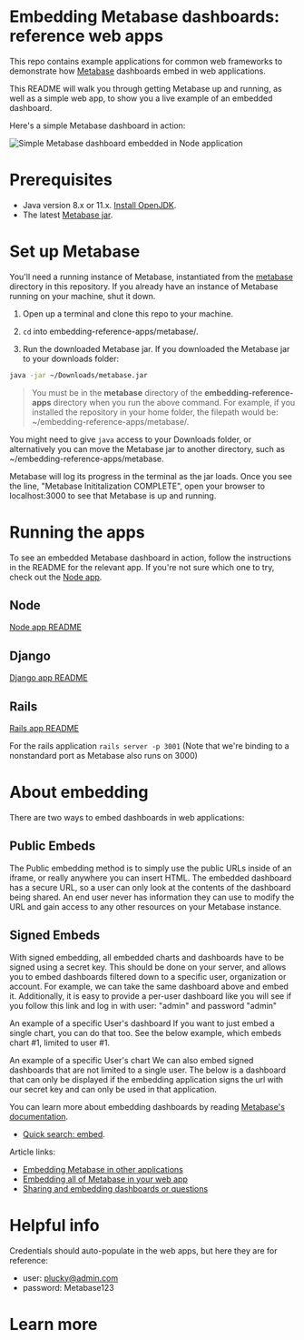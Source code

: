 # Embedding Metabase dashboards: reference web apps
This repo contains example applications for common web frameworks to demonstrate how [Metabase](https://www.metabase.com/) dashboards embed in web applications.

This README will walk you through getting Metabase up and running, as well as a simple web app, to show you a live example of an embedded dashboard.

Here's a simple Metabase dashboard in action:

![Simple Metabase dashboard embedded in Node application](/static/img/metabase_node_embed.gif)

# Prerequisites
- Java version 8.x or 11.x. [Install OpenJDK](https://openjdk.java.net/install/).
- The latest [Metabase jar](https://www.metabase.com/start/jar.html).

# Set up Metabase
You'll need a running instance of Metabase, instantiated from the [metabase](/metabase) directory in this repository. If you already have an instance of Metabase running on your machine, shut it down.

1. Open up a terminal and clone this repo to your machine.

2. `cd` into embedding-reference-apps/metabase/.

3. Run the downloaded Metabase jar. If you downloaded the Metabase jar to your downloads folder:

```bash
java -jar ~/Downloads/metabase.jar
```
> You must be in the **metabase** directory of the **embedding-reference-apps** directory when you run the above command. For example, if you installed the repository in your home folder, the filepath would be: ~/embedding-reference-apps/metabase/.

You might need to give `java` access to your Downloads folder, or alternatively you can move the Metabase jar to another directory, such as ~/embedding-reference-apps/metabase.

Metabase will log its progress in the terminal as the jar loads. Once you see the line, "Metabase Inititalization COMPLETE", open your browser to localhost:3000 to see that Metabase is up and running. 

# Running the apps

To see an embedded Metabase dashboard in action, follow the instructions in the README for the relevant app. If you're not sure which one to try, check out the [Node app](/node/README.md).

## Node
[Node app README](/node/README.md)

## Django
[Django app README](/django/README.md)

## Rails
[Rails app README](/rails/README.md)

For the rails application
`rails server -p 3001`
(Note that we're binding to a nonstandard port as Metabase also runs on 3000)

# About embedding

There are two ways to embed dashboards in web applications:

## Public Embeds
The Public embedding method is to simply use the public URLs inside of an iframe, or really anywhere you can insert HTML. The embedded dashboard has a secure URL, so a user can only look at the contents of the dashboard being shared. An end user never has information they can use to modify the URL and gain access to any other resources on your Metabase instance.

## Signed Embeds
With signed embedding, all embedded charts and dashboards have to be signed using a secret key. This should be done on your server, and allows you to embed dashboards filtered down to a specific user, organization or account. For example, we can take the same dashboard above and embed it. Additionally, it is easy to provide a per-user dashboard like you will see if you follow this link and log in with user: "admin" and password "admin"

An example of a specific User's dashboard
If you want to just embed a single chart, you can do that too. See the below example, which embeds chart #1, limited to user #1.

An example of a specific User's chart
We can also embed signed dashboards that are not limited to a single user. The below is a dashboard that can only be displayed if the embedding application signs the url with our secret key and can only be used in that application.

You can learn more about embedding dashboards by reading [Metabase's documentation](https://www.metabase.com/docs/latest/).

- [Quick search: embed](https://www.metabase.com/search.html?query=embed).

Article links:

- [Embedding Metabase in other applications](https://www.metabase.com/docs/latest/administration-guide/13-embedding.html)
- [Embedding all of Metabase in your web app](https://www.metabase.com/docs/latest/enterprise-guide/full-app-embedding.html)
- [Sharing and embedding dashboards or questions](https://www.metabase.com/docs/latest/administration-guide/12-public-links.html)

# Helpful info
Credentials should auto-populate in the web apps, but here they are for reference:

- user: plucky@admin.com
- password: Metabase123

# Learn more
